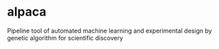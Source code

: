 # alpaca
Pipeline tool of automated machine learning and experimental design by genetic algorithm for scientific discovery
